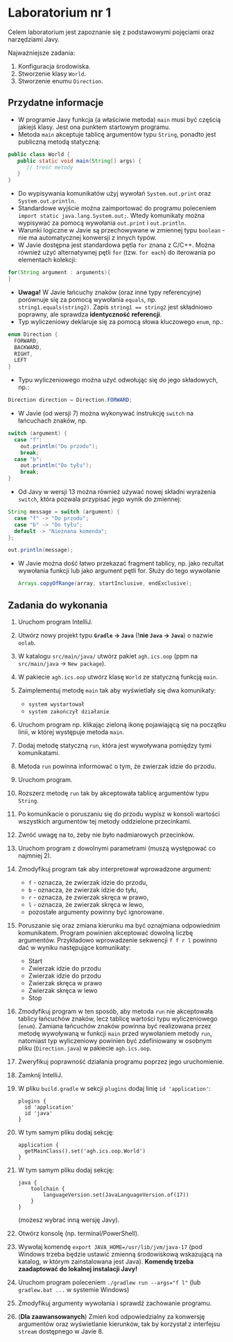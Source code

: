 # Laboratorium nr 1

Celem laboratorium jest zapoznanie się z podstawowymi pojęciami oraz narzędziami Javy.

Najważniejsze zadania:

1. Konfiguracja środowiska.
2. Stworzenie klasy `World`.
3. Stworzenie enumu `Direction`.

## Przydatne informacje
* W programie Javy funkcja (a właściwie metoda) `main` musi być częścią jakiejś klasy. Jest ona punktem startowym programu.
* Metoda `main` akceptuje tablicę argumentów typu `String`, ponadto jest publiczną metodą statyczną:
```java
public class World {
   public static void main(String[] args) {
      // treść metody
   }
}
```
* Do wypisywania komunikatów użyj wywołań `System.out.print` oraz `System.out.println`.
* Standardowe wyjście można zaimportować do programu poleceniem `import static java.lang.System.out;`. 
  Wtedy komunikaty można wypisywać za pomocą wywołania `out.print` i `out.println`.
* Warunki logiczne w Javie są przechowywane w zmiennej typu `boolean` - nie ma automatycznej konwersji z innych typów.
* W Javie dostępna jest standardowa pętla `for` znana z C/C++. Można również użyć alternatywnej pętli `for` (tzw. `for each`) 
  do iterowania po elementach kolekcji:
```java
for(String argument : arguments){
}
```
* **Uwaga!** W Javie łańcuchy znaków (oraz inne typy referencyjne) porównuje się za pomocą wywołania `equals`, np.
  `string1.equals(string2)`. Zapis `string1 == string2` jest składniowo poprawny, ale sprawdza **identyczność referencji**.
* Typ wyliczeniowy deklaruje się za pomocą słowa kluczowego `enum`, np.:
```java
enum Direction {
  FORWARD,
  BACKWARD,
  RIGHT,
  LEFT
}
```
* Typu wyliczeniowego można użyć odwołując się do jego składowych, np.:
```java
Direction direction = Direction.FORWARD;
```
* W Javie (od wersji 7) można wykonywać instrukcję `switch` na łańcuchach znaków, np.
```java
switch (argument) {
  case "f":
    out.println("Do przodu");
    break;
  case "b":
    out.println("Do tyłu");
    break;
}
```
* Od Javy w wersji 13 można również używać nowej składni wyrażenia `switch`, która pozwala przypisać jego wynik do
  zmiennej:
```java
String message = switch (argument) {
  case "f" -> "Do przodu";
  case "b" -> "Do tyłu";
  default -> "Nieznana komenda";
};

out.println(message);
```

* W Javie można dość łatwo przekazać fragment tablicy, np. jako rezultat wywołania funkcji lub jako argument pętli for.
  Służy do tego wywołanie 
  ```java
  Arrays.copyOfRange(array, startInclusive, endExclusive);
  ```


## Zadania do wykonania

1. Uruchom program IntelliJ.
2. Utwórz nowy projekt typu **`Gradle` -> `Java`** (!**nie `Java` -> `Java`**) o nazwie `oolab`.
3. W katalogu `src/main/java/` utwórz pakiet `agh.ics.oop` (ppm na `src/main/java` -> `New package`).
4. W pakiecie `agh.ics.oop` utwórz klasę `World` ze statyczną funkcją `main`.
5. Zaimplementuj metodę `main` tak aby wyświetlały się dwa komunikaty:
   - `system wystartował`
   - `system zakończył działanie`
6. Uruchom program np. klikając zieloną ikonę pojawiającą się na początku linii, w której występuje metoda `main`.
7. Dodaj metodę statyczną `run`, która jest wywoływana pomiędzy tymi komunikatami.
8. Metoda `run` powinna informować o tym, że zwierzak idzie do przodu.
9. Uruchom program.
10. Rozszerz metodę `run` tak by akceptowała tablicę argumentów typu `String`.
11. Po komunikacie o poruszaniu się do przodu wypisz w konsoli wartości wszystkich argumentów tej metody oddzielone przecinkami.
12. Zwróć uwagę na to, żeby nie było nadmiarowych przecinków.
13. Uruchom program z dowolnymi parametrami (muszą występować co najmniej 2).
14. Zmodyfikuj program tak aby interpretował wprowadzone argument:

    - `f` - oznacza, że zwierzak idzie do przodu,
    - `b` - oznacza, że zwierzak idzie do tyłu,
    - `r` - oznacza, że zwierzak skręca w prawo,
    - `l` - oznacza, że zwierzak skręca w lewo,
    - pozostałe argumenty powinny być ignorowane.
15. Poruszanie się oraz zmiana kierunku ma być oznajmiana odpowiednim komunikatem. Program powinien akceptować dowolną liczbę
    argumentów. Przykładowo wprowadzenie sekwencji `f f r l` powinno dać w wyniku następujące komunikaty:
    - Start
    - Zwierzak idzie do przodu
    - Zwierzak idzie do przodu
    - Zwierzak skręca w prawo
    - Zwierzak skręca w lewo
    - Stop
16. Zmodyfikuj program w ten sposób, aby metoda `run` nie akceptowała tablicy łańcuchów znaków, lecz tablicę
    wartości typu wyliczeniowego (`enum`). Zamiana łańcuchów znaków powinna być realizowana przez metodę wywoływaną w
    funkcji `main` przed wywołaniem metody `run`, natomiast typ wyliczeniowy powinien być zdefiniowany w osobnym pliku
    (`Direction.java`) w pakiecie `agh.ics.oop`.
17. Zweryfikuj poprawność działania programu poprzez jego uruchomienie.
18. Zamknij IntelliJ.

19. W pliku `build.gradle` w sekcji `plugins` dodaj linię `id 'application'`: 
    ```
    plugins {
      id 'application'
      id 'java'
    }
    ```
20. W tym samym pliku dodaj sekcję:
    ```
    application {
      getMainClass().set('agh.ics.oop.World')
    }
    ```
21. W tym samym pliku dodaj sekcję:
    ```
    java {
        toolchain {
            languageVersion.set(JavaLanguageVersion.of(17))
        }
    }
    ```
    (możesz wybrać inną wersję Javy).
22. Otwórz konsolę (np. terminal/PowerShell).
23. Wywołaj komendę `export JAVA_HOME=/usr/lib/jvm/java-17` (pod Windows trzeba będzie ustawić zmienną środowiskową wskazującą na katalog, w którym zainstalowana jest Java). **Komendę trzeba zaadaptować do lokalnej instalacji Javy!**
24. Uruchom program poleceniem `./gradlew run --args="f l"` (lub `gradlew.bat ...` w systemie Windows)
25. Zmodyfikuj argumenty wywołania i sprawdź zachowanie programu.
26. (**Dla zaawansowanych**) Zmień kod odpowiedzialny za konwersję argumentów oraz wyświetlanie kierunków, tak by 
    korzystał z interfejsu `stream` dostępnego w Javie 8.
